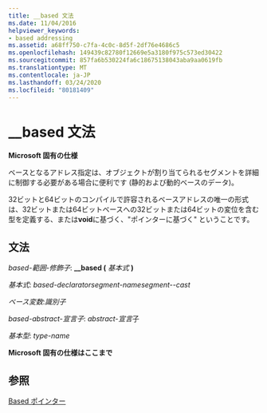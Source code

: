 ```yaml
---
title: __based 文法
ms.date: 11/04/2016
helpviewer_keywords:
- based addressing
ms.assetid: a68ff750-c7fa-4c0c-8d5f-2df76e4686c5
ms.openlocfilehash: 149439c82780f12669e5a3180f975c573ed30422
ms.sourcegitcommit: 857fa6b530224fa6c18675138043aba9aa0619fb
ms.translationtype: MT
ms.contentlocale: ja-JP
ms.lasthandoff: 03/24/2020
ms.locfileid: "80181409"
---
```

# <a name="__based-grammar"></a>__based 文法

**Microsoft 固有の仕様**

ベースとなるアドレス指定は、オブジェクトが割り当てられるセグメントを詳細に制御する必要がある場合に便利です (静的および動的ベースのデータ)。

32ビットと64ビットのコンパイルで許容されるベースアドレスの唯一の形式は、32ビットまたは64ビットベースへの32ビットまたは64ビットの変位を含む型を定義する、または**void**に基づく、"ポインターに基づく" ということです。

## <a name="grammar"></a>文法

*based-範囲-修飾子*: **__based (**  *基本式*  **)**

*基本式*: *based-declaratorsegment-namesegment--cast*

*ベース変数*:*識別子*

*based-abstract-宣言子*: *abstract-宣言*子

*基本型*: *type-name*

**Microsoft 固有の仕様はここまで**

## <a name="see-also"></a>参照

[Based ポインター](../cpp/based-pointers-cpp.md)
